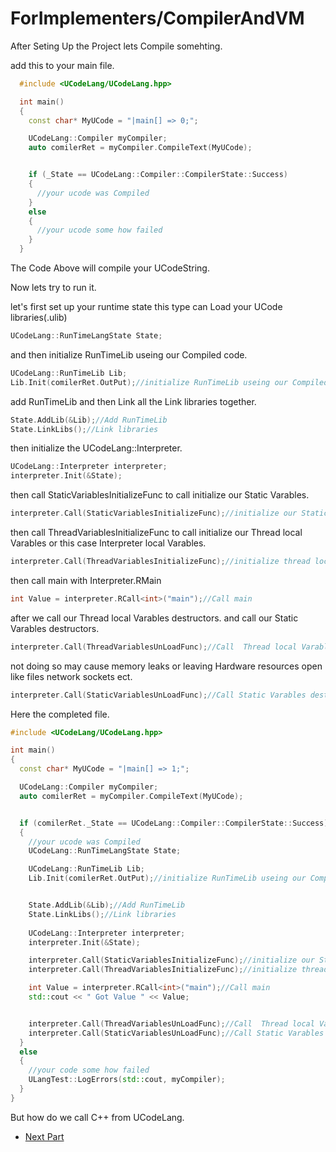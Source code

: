 # ForImplementers/CompilerAndVM

After Seting Up the Project lets Compile somehting.

add this to your main file.


```cpp
  #include <UCodeLang/UCodeLang.hpp>

  int main()
  {
    const char* MyUCode = "|main[] => 0;";

    UCodeLang::Compiler myCompiler;
    auto comilerRet = myCompiler.CompileText(MyUCode);


    if (_State == UCodeLang::Compiler::CompilerState::Success)
    {
      //your ucode was Compiled
    }
    else 
    {
      //your ucode some how failed   
    }
  }
  ```



The Code Above will compile your UCodeString.

Now lets try to run it.

let's first set up your runtime state this type can Load your UCode libraries(.ulib)

```cpp
UCodeLang::RunTimeLangState State;
```

and then initialize RunTimeLib useing our Compiled code.

```cpp
UCodeLang::RunTimeLib Lib;
Lib.Init(comilerRet.OutPut);//initialize RunTimeLib useing our Compiled code.
```

add RunTimeLib and
then Link all the Link libraries together.
```cpp
State.AddLib(&Lib);//Add RunTimeLib
State.LinkLibs();//Link libraries
```
then initialize the UCodeLang::Interpreter.

```cpp
UCodeLang::Interpreter interpreter;
interpreter.Init(&State);
```
then call StaticVariablesInitializeFunc to call initialize our Static Varables.

```cpp
interpreter.Call(StaticVariablesInitializeFunc);//initialize our Static Varables.
```

then call ThreadVariablesInitializeFunc to call initialize our Thread local Varables or this case Interpreter local Varables.

```cpp
interpreter.Call(ThreadVariablesInitializeFunc);//initialize thread local/Interpreter local Varables.
```

then call main with Interpreter.RMain<int>
```cpp
int Value = interpreter.RCall<int>("main");//Call main
```

after we call our Thread local Varables destructors.
and call our Static Varables destructors.
```cpp
interpreter.Call(ThreadVariablesUnLoadFunc);//Call  Thread local Varables destructors.
```
not doing so may cause memory leaks or leaving Hardware resources open like files network sockets ect.
```cpp
interpreter.Call(StaticVariablesUnLoadFunc);//Call Static Varables destructors.
```

Here the completed file.
```cpp
#include <UCodeLang/UCodeLang.hpp>

int main()
{
  const char* MyUCode = "|main[] => 1;";

  UCodeLang::Compiler myCompiler;
  auto comilerRet = myCompiler.CompileText(MyUCode);


  if (comilerRet._State == UCodeLang::Compiler::CompilerState::Success)
  { 
    //your ucode was Compiled
    UCodeLang::RunTimeLangState State;

    UCodeLang::RunTimeLib Lib;
	Lib.Init(comilerRet.OutPut);//initialize RunTimeLib useing our Compiled code.


    State.AddLib(&Lib);//Add RunTimeLib
    State.LinkLibs();//Link libraries
   
    UCodeLang::Interpreter interpreter;
    interpreter.Init(&State);

    interpreter.Call(StaticVariablesInitializeFunc);//initialize our Static Varables.
	interpreter.Call(ThreadVariablesInitializeFunc);//initialize thread local/Interpreter local Varables.

    int Value = interpreter.RCall<int>("main");//Call main
    std::cout << " Got Value " << Value;


	interpreter.Call(ThreadVariablesUnLoadFunc);//Call  Thread local Varables destructors.
    interpreter.Call(StaticVariablesUnLoadFunc);//Call Static Varables destructors.
  }
  else 
  {
    //your code some how failed  
    ULangTest::LogErrors(std::cout, myCompiler); 
  }
}
```

But how do we call C++ from UCodeLang.

- [Next Part](./CallingCppfromUCodeLang.md)
